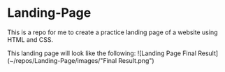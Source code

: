 # Landing-Page

This is a repo for me to create a practice landing page of a website using HTML and CSS.

This landing page will look like the following:
![Landing Page Final Result](~/repos/Landing-Page/images/"Final Result.png")


